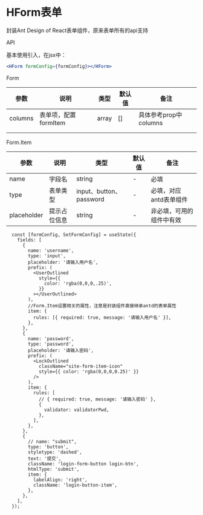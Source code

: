 # HForm表单

封装Ant Design of React表单组件，原来表单所有的api支持

API

基本使用引入，在jsx中：

```jsx
<HForm formConfig={formConfig}></HForm>
```

Form

| 参数    | 说明                 | 类型  | 默认值 | 备注                  |
| ------- | -------------------- | ----- | ------ | --------------------- |
| columns | 表单项，配置formItem | array | []     | 具体参考prop中columns |
|         |                      |       |        |                       |
|         |                      |       |        |                       |

Form.Item

| 参数        | 说明         | 类型                    | 默认值 | 备注                     |
| ----------- | ------------ | ----------------------- | ------ | ------------------------ |
| name        | 字段名       | string                  | -      | 必填                     |
| type        | 表单类型     | input、button、password | -      | 必填，对应antd表单组件   |
| placeholder | 提示占位信息 | string                  | -      | 非必填，可用的组件中有效 |



```react
  const [formConfig, SetFormConfig] = useState({
    fields: [
      {
        name: 'username',
        type: 'input',
        placeholder: '请输入用户名',
        prefix: (
          <UserOutlined
            style={{
              color: 'rgba(0,0,0,.25)',
            }}
          ></UserOutlined>
        ),
        //Form.Item设置相关的属性，注意是封装组件直接继承antd的表单属性
        item: {
          rules: [{ required: true, message: '请输入用户名' }],
        },
      },
      {
        name: 'password',
        type: 'password',
        placeholder: '请输入密码',
        prefix: (
          <LockOutlined
            className="site-form-item-icon"
            style={{ color: 'rgba(0,0,0,0.25)' }}
          />
        ),
        item: {
          rules: [
            // { required: true, message: '请输入密码' },
            {
              validator: validatorPwd,
            },
          ],
        },
      },
      {
        // name: "submit",
        type: 'button',
        styletype: 'dashed',
        text: '提交',
        className: 'login-form-button login-btn',
        htmlType: 'submit',
        item: {
          labelAlign: 'right',
          className: 'login-button-item',
        },
      },
    ],
  });
```

